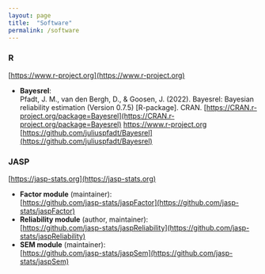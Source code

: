 ```yaml
---
layout: page
title:  "Software"
permalink: /software
---
```


### R 
[https://www.r-project.org](https://www.r-project.org)
- **Bayesrel**: \
Pfadt, J. M., van den Bergh, D., & Goosen, J. (2022). Bayesrel: Bayesian reliability estimation (Version 0.7.5) [R-package]. CRAN. [https://CRAN.r-project.org/package=Bayesrel](https://CRAN.r-project.org/package=Bayesrel)
https://www.r-project.org
[https://github.com/juliuspfadt/Bayesrel](https://github.com/juliuspfadt/Bayesrel)

### JASP
[https://jasp-stats.org](https://jasp-stats.org)
- **Factor module** (maintainer): \
[https://github.com/jasp-stats/jaspFactor](https://github.com/jasp-stats/jaspFactor)
- **Reliability module** (author, maintainer): \
[https://github.com/jasp-stats/jaspReliability](https://github.com/jasp-stats/jaspReliability)
- **SEM module** (maintainer): \
[https://github.com/jasp-stats/jaspSem](https://github.com/jasp-stats/jaspSem)
